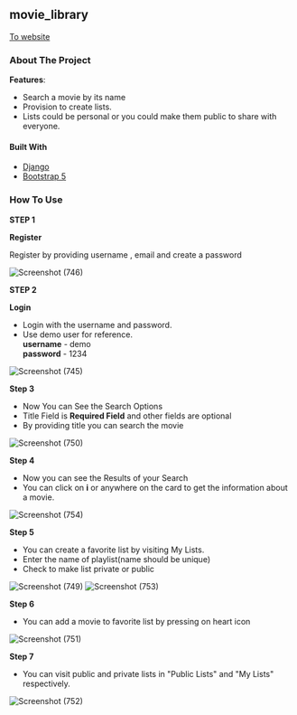 
## movie_library

<a href="https://aomine53-movie-library.herokuapp.com/">To website</a>

### About The Project

**Features**:

- Search a movie by its name
- Provision to create lists. 
- Lists could be personal or you could make them
  public to share with everyone.

#### Built With

- [Django](https://www.djangoproject.com)
- [Bootstrap 5](https://getbootstrap.com)

<!-- USAGE EXAMPLES -->

### How To Use

**STEP 1**

**Register**

Register by providing username , email and create a password  <br>

![Screenshot (746)](https://user-images.githubusercontent.com/55163186/195231103-64003b86-15cd-4a53-837b-25bee1bc9a9e.png)



**STEP 2**

**Login**
- Login with the username and password.
- Use demo user for reference. <br>
 **username** - demo <br>
**password** - 1234

![Screenshot (745)](https://user-images.githubusercontent.com/55163186/195231263-c8a28c0d-b795-45a7-85de-9a4ca611f8a0.png)



**Step 3**
- Now You can See the Search Options
- Title Field is **Required Field** and other fields are optional
- By providing title you can search the movie

![Screenshot (750)](https://user-images.githubusercontent.com/55163186/195231389-750142bb-70a5-4846-bd88-60bec192e53f.png)



**Step 4**
- Now you can see the Results of your Search
- You can click on **i** or anywhere on the card to get the information about a movie.

![Screenshot (754)](https://user-images.githubusercontent.com/55163186/195231434-b65ac685-110f-493e-8c1b-f987faf611de.png)


**Step 5**
- You can create a favorite list by visiting My Lists.   
- Enter the name of playlist(name should be unique)
- Check to make list private or public

![Screenshot (749)](https://user-images.githubusercontent.com/55163186/195232373-eed54975-74a0-434d-96ea-ccf968d7ebc6.png)
![Screenshot (753)](https://user-images.githubusercontent.com/55163186/195232338-76bdfbb3-6997-48bb-a2fb-7b526642b7f1.png)


**Step 6**
- You can add a movie to favorite list by pressing on heart icon

![Screenshot (751)](https://user-images.githubusercontent.com/55163186/195232171-0b085e93-75e0-41cd-844b-06a39645e7b0.png)



**Step 7**
- You can visit public and private lists in "Public Lists" and "My Lists" respectively.

![Screenshot (752)](https://user-images.githubusercontent.com/55163186/195232354-7c4ca4f7-0ffd-47aa-9912-4e630d6505b1.png)
